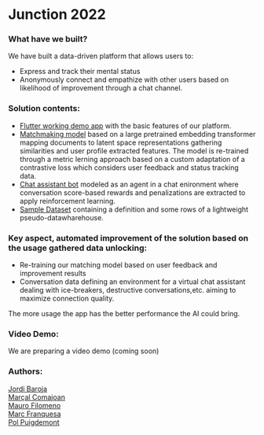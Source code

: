 # Junction 2022

### What have we built?
We have built a data-driven platform that allows users to:
 * Express and track their mental status
 * Anonymously connect and empathize with other users based on likelihood of improvement through a chat channel.

### Solution contents:
 * [Flutter working demo app](app/) with the basic features of our platform.
 * [Matchmaking model](matching_model/) based on a large pretrained embedding transformer mapping documents to latent space representations gathering similarities and user profile extracted features. The model is re-trained through a metric lerning approach based on a custom adaptation of a contrastive loss which considers user feedback and status tracking data.
 * [Chat assistant bot](chat_bot/) modeled as an agent in a chat enironment where conversation score-based rewards and penalizations are extracted to apply reinforcement learning.
 * [Sample Dataset](sample_dataset/) containing a definition and some rows of a lightweight pseudo-datawharehouse.


### Key aspect, automated improvement of the solution based on the usage gathered data unlocking:
 * Re-training our matching model based on user feedback and improvement results
 * Conversation data defining an environment for a virtual chat assistant dealing with ice-breakers, destructive conversations,etc. aiming to maximize connection quality.

The more usage the app has the better performance the AI could bring.

### Video Demo:
We are preparing a video demo (coming soon)

### Authors:
[Jordi Baroja](https://www.linkedin.com/in/jordi-baroja-209b99225/)  
[Marçal Comajoan](https://www.linkedin.com/in/marcal-comajoan/)  
[Mauro Filomeno](https://www.linkedin.com/in/maurofilomeno/)  
[Marc Franquesa](https://www.linkedin.com/in/marc-franquesa-mon%C3%A9s-0015661b2/)  
[Pol Puigdemont](https://www.linkedin.com/in/polpuigdemont/)
